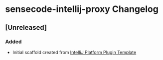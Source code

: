 <!-- Keep a Changelog guide -> https://keepachangelog.com -->

# sensecode-intellij-proxy Changelog

## [Unreleased]
### Added
- Initial scaffold created from [IntelliJ Platform Plugin Template](https://github.com/JetBrains/intellij-platform-plugin-template)
